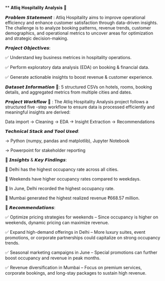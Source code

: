 ** 𝐀𝐭𝐥𝐢𝐪 𝐇𝐨𝐬𝐩𝐢𝐭𝐚𝐥𝐢𝐭𝐲 𝐀𝐧𝐚𝐥𝐲𝐬𝐢𝐬 🏨

𝙋𝙧𝙤𝙗𝙡𝙚𝙢 𝙎𝙩𝙖𝙩𝙚𝙢𝙚𝙣𝙩 : Atliq Hospitality aims to improve operational efficiency and enhance customer satisfaction through data-driven insights. The challenge is to analyze booking patterns, revenue trends, customer demographics, and operational metrics to uncover areas for optimization and strategic decision-making.

𝙋𝙧𝙤𝙟𝙚𝙘𝙩 𝙊𝙗𝙟𝙚𝙘𝙩𝙞𝙫𝙚𝙨:

✅ Understand key business metrices  in hospitality operations.

✅ Perform exploratory data analysis (EDA) on booking & financial data.

✅ Generate actionable insights to boost revenue & customer experience.


𝘿𝙖𝙩𝙖𝙨𝙚𝙩 𝙄𝙣𝙛𝙤𝙧𝙢𝙖𝙩𝙞𝙤𝙣 📂: 5 structured CSVs on hotels, rooms, booking details, and aggregated metrics from multiple cities and dates.

𝙋𝙧𝙤𝙟𝙚𝙘𝙩 𝙒𝙤𝙧𝙠𝙛𝙡𝙤𝙬 🔄 :  The Atliq Hospitality Analysis project follows a structured five -step workflow to ensure data is processed efficiently and meaningful insights are derived:

Data import → Cleaning → EDA → Insight Extraction → Recommendations

𝙏𝙚𝙘𝙝𝙣𝙞𝙘𝙖𝙡 𝙎𝙩𝙖𝙘𝙠  𝙖𝙣𝙙 𝙏𝙤𝙤𝙡 𝙐𝙨𝙚𝙙: 

-> Python (numpy, pandas and matplotlib), Jupyter Notebook

-> Powerpoint  for  stakeholder reporting

🔹 𝙄𝙣𝙨𝙞𝙜𝙝𝙩𝙨 & 𝙆𝙚𝙮 𝙁𝙞𝙣𝙙𝙞𝙣𝙜𝙨:

📌 Delhi has the highest occupancy rate across all cities.

📌 Weekends have higher occupancy rates compared to weekdays.

📌 In June, Delhi recorded the highest occupancy rate.

📌 Mumbai generated the highest realized revenue ₹668.57 million.

🔹 𝙍𝙚𝙘𝙤𝙢𝙢𝙚𝙣𝙙𝙖𝙩𝙞𝙤𝙣𝙨:

✅ Optimize pricing strategies for weekends – Since occupancy is higher on weekends, dynamic pricing can maximize revenue.

✅ Expand high-demand offerings in Delhi – More luxury suites, event promotions, or corporate partnerships could capitalize on strong occupancy trends.

✅ Seasonal marketing campaigns in June – Special promotions can further boost occupancy and revenue in peak months.

✅ Revenue diversification in Mumbai – Focus on premium services, corporate bookings, and long-stay packages to sustain high revenue.




